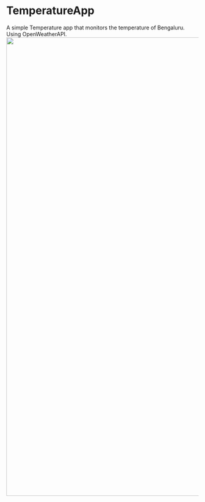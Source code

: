 # TemperatureApp
A simple Temperature app that monitors the temperature of Bengaluru. Using OpenWeatherAPI.
<img src="https://user-images.githubusercontent.com/65057455/141606574-4abdf6d1-ec81-422e-b239-c0863ef77388.jpg" width="520" height="1200">
